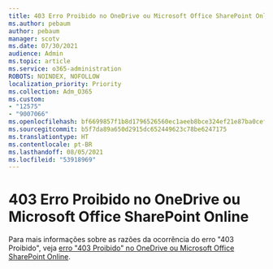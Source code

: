 ```yaml
---
title: 403 Erro Proibido no OneDrive ou Microsoft Office SharePoint Online
ms.author: pebaum
author: pebaum
manager: scotv
ms.date: 07/30/2021
audience: Admin
ms.topic: article
ms.service: o365-administration
ROBOTS: NOINDEX, NOFOLLOW
localization_priority: Priority
ms.collection: Adm_O365
ms.custom:
- "12575"
- "9007066"
ms.openlocfilehash: bf6699857f1b8d1796526560ec1aeeb8bce324ef21e87ba0cefa6c3da57e32d3
ms.sourcegitcommit: b5f7da89a650d2915dc652449623c78be6247175
ms.translationtype: HT
ms.contentlocale: pt-BR
ms.lasthandoff: 08/05/2021
ms.locfileid: "53918969"
---
```

# <a name="403-forbidden-error-on-onedrive-or-sharepoint"></a>403 Erro Proibido no OneDrive ou Microsoft Office SharePoint Online

Para mais informações sobre as razões da ocorrência do erro "403 Proibido", veja [erro "403 Proibido" no OneDrive ou Microsoft Office SharePoint Online](/sharepoint/troubleshoot/sharing-and-permissions/error-403-forbidden).